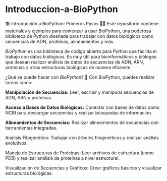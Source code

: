 # Introduccion-a-BioPython
📚 Introducción a BioPython: Primeros Pasos 🧬🐍  Este repositorio contiene materiales y ejemplos para comenzar a usar BioPython, una poderosa biblioteca de Python diseñada para trabajar con datos biológicos como secuencias de ADN, proteínas, alineamientos y más.

_BioPython_ es una biblioteca de código abierto para Python que facilita el trabajo con datos biológicos. Es muy útil para bioinformáticos y biólogos que desean realizar análisis de datos de secuencias de ADN, ARN, proteínas y otras estructuras biológicas de manera eficiente.

¿Qué se puede hacer con _BioPython_? 🧬
Con BioPython, puedes realizar tareas como:

**Manipulación de Secuencias:** Leer, escribir y manipular secuencias de ADN, ARN y proteínas.

**Acceso a Bases de Datos Biológicas:** Conectar con bases de datos como NCBI para descargar secuencias y realizar búsquedas de información.

**Alineamientos de Secuencias:** Realizar alineamientos de secuencias con herramientas integradas.


Análisis Filogenético: Trabajar con árboles filogenéticos y realizar análisis evolutivos.

Manejo de Estructuras de Proteínas: Leer archivos de estructura (como PDB) y realizar análisis de proteínas a nivel estructural.

Visualización de Secuencias y Gráficos: Crear gráficos básicos y visualizar estructuras biológicas.
